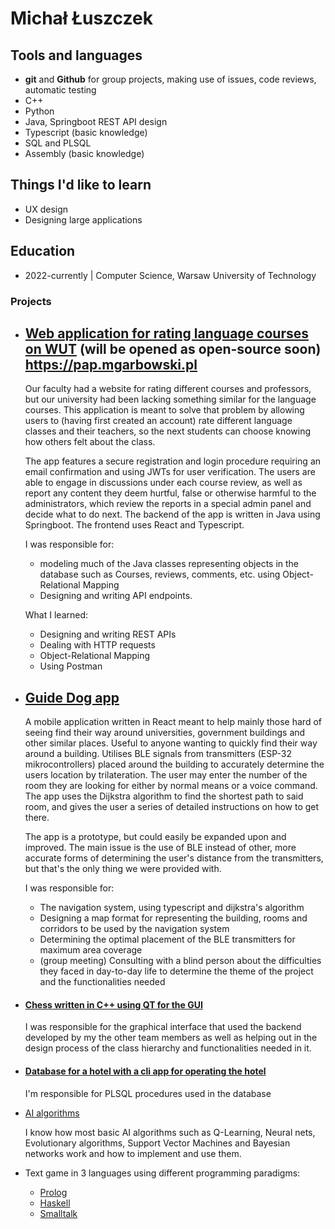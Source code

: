 # Michał Łuszczek

## Tools and languages
- **git** and **Github** for group projects, making use of issues, code reviews, automatic testing
- C++
- Python
- Java, Springboot REST API design
- Typescript (basic knowledge)
- SQL and PLSQL
- Assembly (basic knowledge)

## Things I'd like to learn
- UX design
- Designing large applications

## Education
- 2022-currently | Computer Science, Warsaw University of Technology

### Projects
- ## [Web application for rating language courses on WUT](https://github.com/threescomplement/pap-projekt) (will be opened as open-source soon) https://pap.mgarbowski.pl
	 Our faculty had a website for rating different courses and professors, but our university had been lacking something similar for the language courses. This application is meant to solve that problem by allowing users to (having first created an account) rate different language classes and their teachers, so the next students can choose knowing how others felt about the class. 
	 
	 The app features a secure registration and login procedure requiring an email confirmation and using JWTs for user verification. The users are able to engage in discussions under each course review, as well as report any content they deem hurtful, false or otherwise harmful to the administrators, which review the reports in a special admin panel and decide what to do next.
	 The backend of the app is written in Java using Springboot. The frontend uses React and Typescript. 
	 
	 I was responsible for:
	 - modeling much of the Java classes representing objects in the database such as Courses, reviews, comments, etc. using Object-Relational Mapping
	 - Designing and writing API endpoints. 
	
	What I learned:
	- Designing and writing REST APIs
	- Dealing with HTTP requests
	- Object-Relational Mapping
	- Using Postman
- ## [Guide Dog app](https://github.com/Faculty-guide-dog-app-team/Faculty-guide-dog-app)
	A mobile application written in React meant to help mainly those hard of seeing find their way around universities, government buildings and other similar places. Useful to anyone wanting to quickly find their way around a building. Utilises BLE signals from transmitters (ESP-32 mikrocontrollers) placed around the building to accurately determine the users location by trilateration. The user may enter the number of the room they are looking for either by normal means or a voice command. The app uses the Dijkstra algorithm to find the shortest path to said room, and gives the user a series of detailed instructions on how to get there. 
	
	The app is a prototype, but could easily be expanded upon and improved. The main issue is the use of BLE instead of other, more accurate forms of determining the user's distance from the transmitters, but that's the only thing we were provided with.
	
	I was responsible for:
	- The navigation system, using typescript and dijkstra's algorithm
	- Designing a map format for representing the building, rooms and corridors to be used by the navigation system
	- Determining the optimal placement of the BLE transmitters for maximum area coverage
	- (group meeting) Consulting with a blind person about the difficulties they faced in day-to-day life to determine the theme of the project and the functionalities needed 
- #### [Chess written in C++ using QT for the GUI](https://github.com/threescomplement/proi-chess)
	 I was responsible for the graphical interface that used the backend developed by my the other team members as well as helping out in the design process of the class hierarchy and functionalities needed in it. 
- #### [Database for a hotel with a cli app for operating the hotel](https://github.com/threescomplement/bd1-hotel-app) 
	I'm responsible for PLSQL procedures used in the database
- [AI algorithms](https://github.com/MichLuszcz/basic-AI-algorithms)
	 
	 I know how most basic AI algorithms such as Q-Learning, Neural nets, Evolutionary algorithms, Support Vector Machines and Bayesian networks work and how to implement and use them.

- Text game in 3 languages using different programming paradigms:
  - [Prolog](https://github.com/MichLuszcz/space-text-game-prolog)
  - [Haskell](https://github.com/MichLuszcz/space-text-game-haskell)
  - [Smalltalk](https://github.com/MichLuszcz/space-text-game-smalltalk)